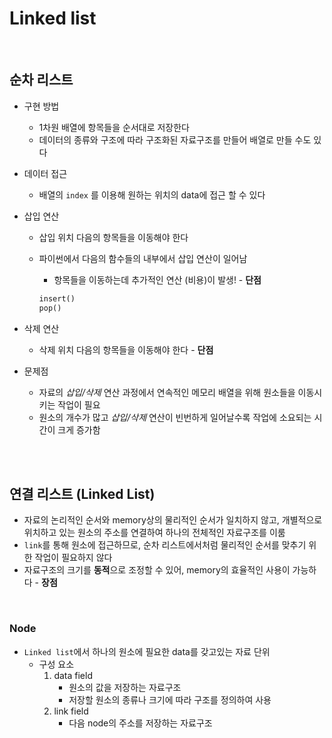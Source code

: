 # Linked list

<br>

## 순차 리스트

- 구현 방법

  - 1차원 배열에 항목들을 순서대로 저장한다
  - 데이터의 종류와 구조에 따라 구조화된 자료구조를 만들어 배열로 만들 수도 있다

- 데이터 접근

  - 배열의 `index` 를 이용해 원하는 위치의 data에 접근 할 수 있다

- 삽입 연산

  - 삽입 위치 다음의 항목들을 이동해야 한다

  - 파이썬에서 다음의 함수들의 내부에서 삽입 연산이 일어남

    - 항목들을 이동하는데 추가적인 연산 (비용)이 발생! - **단점**

    ```python
    insert()
    pop()
    ```

    

- 삭제 연산

  - 삭제 위치 다음의 항목들을 이동해야 한다 - **단점**

- 문제점

  - 자료의 *삽입/삭제* 연산 과정에서 연속적인 메모리 배열을 위해 원소들을 이동시키는 작업이 필요
  - 원소의 개수가 많고 *삽입/삭제* 연산이 빈번하게 일어날수록 작업에 소요되는 시간이 크게 증가함

<br>

<br>

## 연결 리스트 (Linked List)

- 자료의 논리적인 순서와 memory상의 물리적인 순서가 일치하지 않고, 개별적으로 위치하고 있는 원소의 주소를 연결하여 하나의 전체적인 자료구조를 이룸
- `link`를 통해 원소에 접근하므로, 순차 리스트에서처럼 물리적인 순서를 맞추기 위한 작업이 필요하지 않다
- 자료구조의 크기를 **동적**으로 조정할 수 있어, memory의 효율적인 사용이 가능하다 - **장점**

<br>

### Node

- `Linked list`에서 하나의 원소에 필요한 data를 갖고있는 자료 단위
  - 구성 요소
    1. data field
       - 원소의 값을 저장하는 자료구조
       - 저장할 원소의 종류나 크기에 따라 구조를 정의하여 사용
    2. link field
       - 다음 node의 주소를 저장하는 자료구조



